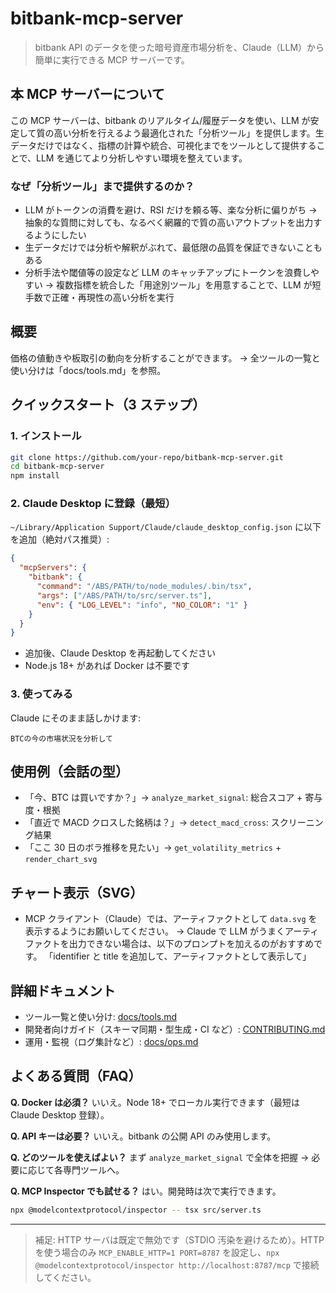 # bitbank-mcp-server

> bitbank API のデータを使った暗号資産市場分析を、Claude（LLM）から簡単に実行できる MCP サーバーです。

## 本 MCP サーバーについて
この MCP サーバーは、bitbank のリアルタイム/履歴データを使い、LLM が安定して質の高い分析を行えるよう最適化された「分析ツール」を提供します。生データだけではなく、指標の計算や統合、可視化までをツールとして提供することで、LLM を通じてより分析しやすい環境を整えています。

### なぜ「分析ツール」まで提供するのか？
- LLM がトークンの消費を避け、RSI だけを頼る等、楽な分析に偏りがち
  → 抽象的な質問に対しても、なるべく網羅的で質の高いアウトプットを出力するようにしたい
- 生データだけでは分析や解釈がぶれて、最低限の品質を保証できないこともある
- 分析手法や閾値等の設定など LLM のキャッチアップにトークンを浪費しやすい
  → 複数指標を統合した「用途別ツール」を用意することで、LLM が短手数で正確・再現性の高い分析を実行

## 概要
価格の値動きや板取引の動向を分析することができます。
→ 全ツールの一覧と使い分けは「docs/tools.md」を参照。

## クイックスタート（3 ステップ）

### 1. インストール
```bash
git clone https://github.com/your-repo/bitbank-mcp-server.git
cd bitbank-mcp-server
npm install
```

### 2. Claude Desktop に登録（最短）
`~/Library/Application Support/Claude/claude_desktop_config.json` に以下を追加（絶対パス推奨）:
```json
{
  "mcpServers": {
    "bitbank": {
      "command": "/ABS/PATH/to/node_modules/.bin/tsx",
      "args": ["/ABS/PATH/to/src/server.ts"],
      "env": { "LOG_LEVEL": "info", "NO_COLOR": "1" }
    }
  }
}
```
- 追加後、Claude Desktop を再起動してください
- Node.js 18+ があれば Docker は不要です

### 3. 使ってみる
Claude にそのまま話しかけます:
```
BTCの今の市場状況を分析して
```

## 使用例（会話の型）
- 「今、BTC は買いですか？」→ `analyze_market_signal`: 総合スコア + 寄与度・根拠
- 「直近で MACD クロスした銘柄は？」→ `detect_macd_cross`: スクリーニング結果
- 「ここ 30 日のボラ推移を見たい」→ `get_volatility_metrics` + `render_chart_svg`

## チャート表示（SVG）
- MCP クライアント（Claude）では、アーティファクトとして `data.svg` を表示するようにお願いしてください。
  → Claude で LLM がうまくアーティファクトを出力できない場合は、以下のプロンプトを加えるのがおすすめです。
  「identifier と title を追加して、アーティファクトとして表示して」 

## 詳細ドキュメント
- ツール一覧と使い分け: [docs/tools.md](docs/tools.md)
- 開発者向けガイド（スキーマ同期・型生成・CI など）: [CONTRIBUTING.md](CONTRIBUTING.md)
- 運用・監視（ログ集計など）: [docs/ops.md](docs/ops.md)

## よくある質問（FAQ）
**Q. Docker は必須？** いいえ。Node 18+ でローカル実行できます（最短は Claude Desktop 登録）。

**Q. API キーは必要？** いいえ。bitbank の公開 API のみ使用します。

**Q. どのツールを使えばよい？** まず `analyze_market_signal` で全体を把握 → 必要に応じて各専門ツールへ。

**Q. MCP Inspector でも試せる？** はい。開発時は次で実行できます。
```bash
npx @modelcontextprotocol/inspector -- tsx src/server.ts
```

---

> 補足: HTTP サーバは既定で無効です（STDIO 汚染を避けるため）。HTTP を使う場合のみ `MCP_ENABLE_HTTP=1 PORT=8787` を設定し、`npx @modelcontextprotocol/inspector http://localhost:8787/mcp` で接続してください。